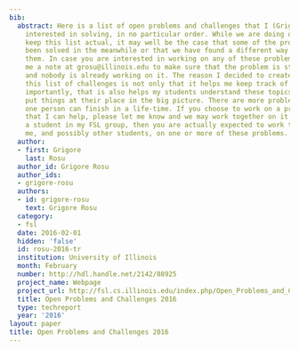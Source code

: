```yaml
---
bib:
  abstract: Here is a list of open problems and challenges that I (Grigore Rosu) am
    interested in solving, in no particular order. While we are doing our best to
    keep this list actual, it may well be the case that some of the problems have
    been solved in the meanwhile or that we have found a different way to approach
    them. In case you are interested in working on any of these problems, please send
    me a note at grosu@illinois.edu to make sure that the problem is still actual
    and nobody is already working on it. The reason I decided to create and maintain
    this list of challenges is not only that it helps me keep track of them, but more
    importantly, that is also helps my students understand these topics better and
    put things at their place in the big picture. There are more problems here than
    one person can finish in a life-time. If you choose to work on a problem and believe
    that I can help, please let me know and we may work together on it. If you are
    a student in my FSL group, then you are actually expected to work together with
    me, and possibly other students, on one or more of these problems.
  author:
  - first: Grigore
    last: Rosu
  author_id: Grigore Rosu
  author_ids:
  - grigore-rosu
  authors:
  - id: grigore-rosu
    text: Grigore Rosu
  category:
  - fsl
  date: 2016-02-01
  hidden: 'false'
  id: rosu-2016-tr
  institution: University of Illinois
  month: February
  number: http://hdl.handle.net/2142/88925
  project_name: Webpage
  project_url: http://fsl.cs.illinois.edu/index.php/Open_Problems_and_Challenges
  title: Open Problems and Challenges 2016
  type: techreport
  year: '2016'
layout: paper
title: Open Problems and Challenges 2016
---
```

